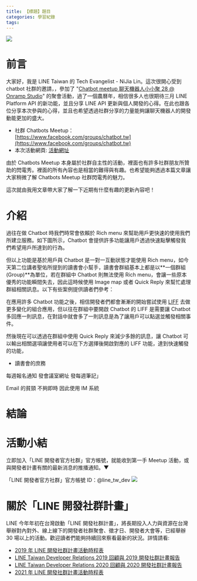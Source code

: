 ```yaml
---
title: 【標題】題目
categories: 學習紀錄
tags:
---
```


<style>
  section.compact {
    font-size: 150%  
  }
  img[alt~="center"] {
    display: block;
    margin: 0 auto;
  }
</style>

![](https://nijialin.com/images/2021/)

# 前言

大家好，我是 LINE Taiwan 的 Tech Evangelist - NiJia Lin。這次很開心受到 chatbot 社群的邀請，，參加了 "[Chatbot meetup 聊天機器人小小聚 28 @ Onramp Studio](https://events.chatbot.tw/events/27)" 的聚會活動，過了一個農曆年，相信很多人也很期待三月 LINE Platform API 的新功能，並且分享 LINE API 更新與個人開發的心得。在此也跟各位分享本次參與的心得，並且也希望透過社群分享的力量能夠讓聊天機器人的開發動能更加的盛大。

- 社群 Chatbots Meetup： [https://www.facebook.com/groups/chatbot.tw](https://www.facebook.com/groups/chatbot.tw)
- 本次活動網頁: [活動網址](https://events.chatbot.tw/events/27)

由於 Chatbots Meetup 本身屬於社群自主性的活動，裡面也有許多社群朋友所贊助的閃電秀。裡面的所有內容也是相當的難得與有趣。也希望能夠透過本篇文章讓大家稍微了解 Chatbots Meetup 社群閃電秀的魅力。

這次就由我用文章帶大家了解一下近期有什麼有趣的更新內容吧！

<!-- more -->

# 介紹

過往在做 Chatbot 時我們時常會依賴於 Rich menu 來幫助用戶更快速的使用我們所建立服務。如下圖所示，Chatbot 會提供許多功能讓用戶透過快速點擊觸發我們希望用戶所達到的行為。

<script async class="speakerdeck-embed" data-slide="3" data-id="fc4da12ffb4c4f779be22900e3268f67" data-ratio="1.77777777777778" src="//speakerdeck.com/assets/embed.js"></script>

但以上功能是基於用戶與 Chatbot 是一對一互動狀態才能使用 Rich menu，如今天第二位講者聖佑所提到的讀書會小幫手，讀書會群組基本上都是以**一個群組(Group)**為單位，若在群組中 Chatbot 則無法使用 Rich menu，會讓一些原本優秀的功能瞬間失去，因此這時候使用 Image map 或者 Quick Reply 來幫忙處理群組相關訊息。以下有些案例提供讀者們參考：

<script async class="speakerdeck-embed" data-slide="10" data-id="fc4da12ffb4c4f779be22900e3268f67" data-ratio="1.77777777777778" src="//speakerdeck.com/assets/embed.js"></script>

在應用許多 Chatbot 功能之後，相信開發者們都會漸漸的開始嘗試使用 [LIFF](https://developers.line.biz/en/docs/liff/overview/) 去做更多變化的組合應用，但以往在群組中要開啟 Chatbot 的 LIFF 是需要讓 Chatbot 多回應一則訊息，在對話中就會多了一則訊息是為了讓用戶可以點選並觸發相關事件。

然後現在可以透過在群組中使用 Quick Reply 來減少多餘的訊息，讓 Chatbot 可以輸出相關選項讓使用者可以在下方選擇後開啟對應的 LIFF 功能，達到快速觸發的功能，

<script async class="speakerdeck-embed" data-slide="12" data-id="fc4da12ffb4c4f779be22900e3268f67" data-ratio="1.77777777777778" src="//speakerdeck.com/assets/embed.js"></script>

- 讀書會的庶務

每週報名通知
發會議室網址
發每週筆記」

Email 的貧頸
不夠即時
因此使用 IM 系統

# 結論

# 活動小結

立即加入「LINE 開發者官方社群」官方帳號，就能收到第一手 Meetup 活動，或與開發者計畫有關的最新消息的推播通知。▼

「LINE 開發者官方社群」官方帳號 ID：@line_tw_dev
![](https://www.evanlin.com/images/2020/line-tw-dev-qr.png)

# 關於「LINE 開發社群計畫」

LINE 今年年初在台灣啟動「LINE 開發社群計畫」，將長期投入人力與資源在台灣舉辦對內對外、線上線下的開發者社群聚會、徵才日、開發者大會等，已經舉辦 30 場以上的活動。歡迎讀者們能夠持續回來察看最新的狀況。詳情請看:

- [2019 年 LINE 開發社群計畫活動時程表](https://engineering.linecorp.com/zh-hant/blog/line-taiwan-developer-relations-2019-plan/)
- [LINE Taiwan Developer Relations 2019 回顧與 2019 開發社群計畫報告](https://engineering.linecorp.com/zh-hant/blog/line-taiwan-developer-relations-2019/)
- [LINE Taiwan Developer Relations 2020 回顧與 2020 開發社群計畫報告](https://engineering.linecorp.com/zh-hant/blog/line-taiwan-developer-relations-2020)
- [2021 年 LINE 開發社群計畫活動時程表](https://engineering.linecorp.com/zh-hant/blog/2021-line-tw-devrel/)
